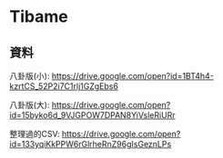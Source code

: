 # Tibame

## 資料

八卦版(小): https://drive.google.com/open?id=1BT4h4-kzrtCS_52P2i7C1rlj1GZgEbs6

八卦版(大): https://drive.google.com/open?id=15byko6d_9VJGPOW7DPAN8YiVsleRiURr

整理過的CSV: https://drive.google.com/open?id=133yqiKkPPW6rGlrheRnZ96gIsGeznLPs
